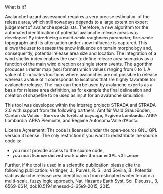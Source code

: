 What is it?

Avalanche hazard assessment requires a very precise estimation of the release area,
which still nowadays depends to a large extent on expert judgement of avalanche specialists. Therefore, a new algorithm for the automated identification of potential avalanche release areas was developed. By introducing a multi-scale roughness parameter, fine-scale topography and its attenuation under snow influence is captured. This allows the user to assess the snow influence on terrain morphology and, consequently, potential release area size and location. The integration of a wind shelter index enables the user to define release area scenarios as a function of the main wind direction or single storm events. The algorithm produces a raster map (asci format) which values ranging from 0 to 1. A value of 0 indicates locations where avalanches are not possible to release whereas a value of 1 corresponds to locations that are highly favorable for avalanche release. The map can then be used by avalanche experts as a basis for release area definition, as for example the final delineation and creation of shapefile to be used as input for an avalanche simulation.

This tool was developed within the Interreg projects STRADA and STRADA 2.0
with support from the following partners: Amt für Wald Graubünden, Canton du
Valais – Service de forêts et paysage, Regione Lombardia, ARPA Lombardia, ARPA Piemonte, and Regione Autonoma Valle d’Aosta.

	
License Agreement:
The code is licensed under the open-source GNU GPL version 3 license. 
The only restriction if you want to redistribute the source code is:
- you must provide access to the source code,
- you must license derived work under the same GPL v3 license

Further, if the tool is used in a scientific publication, please cite the following publication:
Veitinger, J., Purves, R. S., and Sovilla, B.: Potential slab avalanche release area identification from estimated winter terrain: a multi-scale, fuzzy logic approach, Nat. Hazards Earth Syst. Sci. Discuss., 3, 6569-6614, doi:10.5194/nhessd-3-6569-2015, 2015. 
